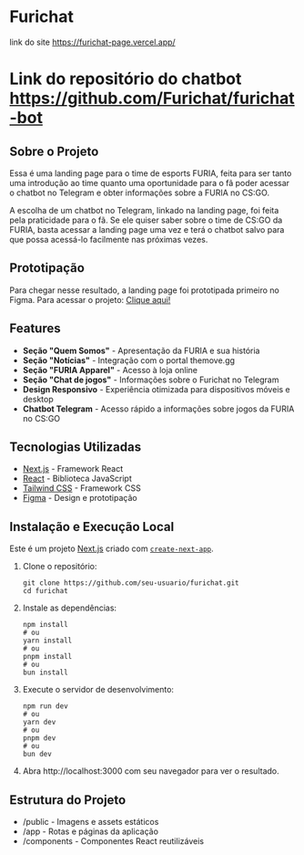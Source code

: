 # Furichat
link do site https://furichat-page.vercel.app/
# Link do repositório do chatbot https://github.com/Furichat/furichat-bot

## Sobre o Projeto

Essa é uma landing page para o time de esports FURIA, feita para ser tanto uma introdução ao time quanto uma oportunidade para o fã poder acessar o chatbot no Telegram e obter informações sobre a FURIA no CS:GO.

A escolha de um chatbot no Telegram, linkado na landing page, foi feita pela praticidade para o fã. Se ele quiser saber sobre o time de CS:GO da FURIA, basta acessar a landing page uma vez e terá o chatbot salvo para que possa acessá-lo facilmente nas próximas vezes.

## Prototipação

Para chegar nesse resultado, a landing page foi prototipada primeiro no Figma. Para acessar o projeto:
[Clique aqui!](https://www.figma.com/design/WKkmoSrS0Ad75faE8IXRKH/Furichat?node-id=0-1&t=FrGGs7Wf87QKYNWo-1)

## Features

- **Seção "Quem Somos"** - Apresentação da FURIA e sua história
- **Seção "Notícias"** - Integração com o portal themove.gg
- **Seção "FURIA Apparel"** - Acesso à loja online
- **Seção "Chat de jogos"** - Informações sobre o Furichat no Telegram
- **Design Responsivo** - Experiência otimizada para dispositivos móveis e desktop
- **Chatbot Telegram** - Acesso rápido a informações sobre jogos da FURIA no CS:GO

## Tecnologias Utilizadas

- [Next.js](https://nextjs.org/) - Framework React
- [React](https://reactjs.org/) - Biblioteca JavaScript
- [Tailwind CSS](https://tailwindcss.com/) - Framework CSS
- [Figma](https://figma.com/) - Design e prototipação

## Instalação e Execução Local

Este é um projeto [Next.js](https://nextjs.org) criado com [`create-next-app`](https://nextjs.org/docs/app/api-reference/cli/create-next-app).

1. Clone o repositório:
    ```
    git clone https://github.com/seu-usuario/furichat.git
    cd furichat
2. Instale as dependências:
    ```
    npm install
    # ou
    yarn install
    # ou
    pnpm install
    # ou
    bun install
3. Execute o servidor de desenvolvimento:
    ```
    npm run dev
    # ou
    yarn dev
    # ou
    pnpm dev
    # ou
    bun dev
4. Abra http://localhost:3000 com seu navegador para ver o resultado.

## Estrutura do Projeto
- /public        - Imagens e assets estáticos
- /app           - Rotas e páginas da aplicação
- /components    - Componentes React reutilizáveis
